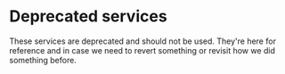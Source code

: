 # Deprecated services

These services are deprecated and should not be used. They're here for reference and in case we need to revert something or revisit how we did something before.
